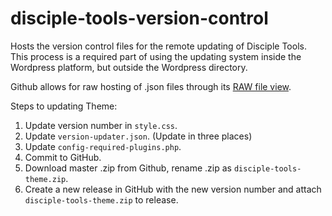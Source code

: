 # disciple-tools-version-control
Hosts the version control files for the remote updating of Disciple Tools. This process is a required part of using the updating system inside the Wordpress platform, but outside the Wordpress directory.

Github allows for raw hosting of .json files through its [RAW file view](https://raw.githubusercontent.com/DiscipleTools/disciple-tools-version-control/master/disciple-tools-plugin-version-control.json). 


Steps to updating Theme:
1. Update version number in `style.css`.
1. Update `version-updater.json`. (Update in three places)
1. Update `config-required-plugins.php`. 
1. Commit to GitHub.
1. Download master .zip from Github, rename .zip as `disciple-tools-theme.zip`.
1. Create a new release in GitHub with the new version number and attach `disciple-tools-theme.zip` to release.
